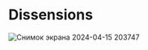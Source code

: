 # Dissensions
![Снимок экрана 2024-04-15 203747](https://github.com/kerosin122/Dissensions/assets/125603037/4dfdd5b1-fc65-413a-8c84-2c84cc4b3c28)

